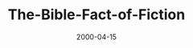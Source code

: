 ---
layout: music 
title: "The-Bible-Fact-of-Fiction"
series: "The Heart of the Matter"
date: 2000-04-15 
description: "Aren't all religions the same? Join us and learn the basics of Christianity. "
audio: "http://www.crossroads.net/audio/2000/The_Heart_Of_The_Matter/The_Bible_Fact_or_Fiction.mp3"
audio-duration: "39:07"
src: "http://www.crossroads.net/players/media/mediumHz/DefaultVideoImage.jpg"
---